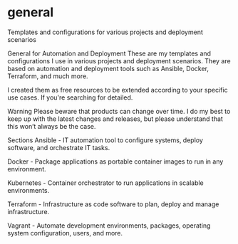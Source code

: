 # general
Templates and configurations for various projects and deployment scenarios

General for Automation and Deployment
These are my templates and configurations I use in various projects and deployment scenarios. They are based on automation and deployment tools such as Ansible, Docker, Terraform, and much more.

I created them as free resources to be extended according to your specific use cases. If you're searching for detailed.

Warning
Please beware that products can change over time. I do my best to keep up with the latest changes and releases, but please understand that this won’t always be the case.


Sections
Ansible - IT automation tool to configure systems, deploy software, and orchestrate IT tasks.

Docker - Package applications as portable container images to run in any environment.

Kubernetes - Container orchestrator to run applications in scalable environments.

Terraform - Infrastructure as code software to plan, deploy and manage infrastructure.

Vagrant - Automate development environments, packages, operating system configuration, users, and more.
